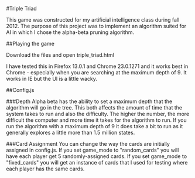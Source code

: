 #Triple Triad

This game was constructed for my artificial intelligence class during fall 2012.  The purpose of this project
was to implement an algorithm suited for AI in which I chose the alpha-beta pruning algorithm.


##Playing the game

Download the files and open triple_triad.html

I have tested this in Firefox 13.0.1 and Chrome 23.0.1271 and it works 
best in Chrome - especially when you are searching at the maximum depth
of 9.  It works in IE but the UI is a little wacky.


##Config.js

###Depth
Alpha beta has the ability to set a maximum depth that the algorithm will go in the tree.  This both affects the amount of time
that the system takes to run and also the difficulty.  The higher the number, the more difficult the computer and more time it takes for
the algorithm to run.  If you run the algorithm with a maximum depth of 9 it does take a bit to run as it generally explores a little more than
1.5 million states.

###Card Assignment
You can change the way the cards are initially assigned in config.js.  If you set
game_mode to "random_cards" you will have each player get 5 randomly-assigned cards.
If you set game_mode to "fixed_cards" you will get an instance of cards that I used for testing
where each player has the same cards.  
